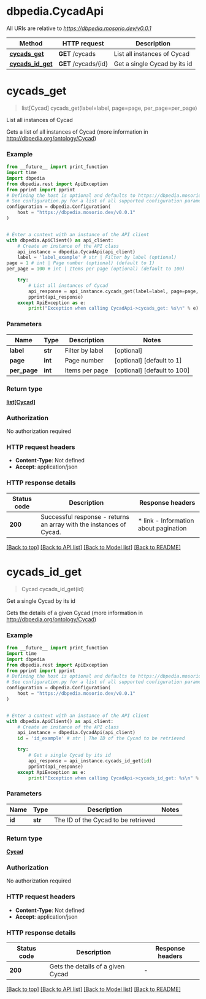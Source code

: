 # dbpedia.CycadApi

All URIs are relative to *https://dbpedia.mosorio.dev/v0.0.1*

Method | HTTP request | Description
------------- | ------------- | -------------
[**cycads_get**](CycadApi.md#cycads_get) | **GET** /cycads | List all instances of Cycad
[**cycads_id_get**](CycadApi.md#cycads_id_get) | **GET** /cycads/{id} | Get a single Cycad by its id


# **cycads_get**
> list[Cycad] cycads_get(label=label, page=page, per_page=per_page)

List all instances of Cycad

Gets a list of all instances of Cycad (more information in http://dbpedia.org/ontology/Cycad)

### Example

```python
from __future__ import print_function
import time
import dbpedia
from dbpedia.rest import ApiException
from pprint import pprint
# Defining the host is optional and defaults to https://dbpedia.mosorio.dev/v0.0.1
# See configuration.py for a list of all supported configuration parameters.
configuration = dbpedia.Configuration(
    host = "https://dbpedia.mosorio.dev/v0.0.1"
)


# Enter a context with an instance of the API client
with dbpedia.ApiClient() as api_client:
    # Create an instance of the API class
    api_instance = dbpedia.CycadApi(api_client)
    label = 'label_example' # str | Filter by label (optional)
page = 1 # int | Page number (optional) (default to 1)
per_page = 100 # int | Items per page (optional) (default to 100)

    try:
        # List all instances of Cycad
        api_response = api_instance.cycads_get(label=label, page=page, per_page=per_page)
        pprint(api_response)
    except ApiException as e:
        print("Exception when calling CycadApi->cycads_get: %s\n" % e)
```

### Parameters

Name | Type | Description  | Notes
------------- | ------------- | ------------- | -------------
 **label** | **str**| Filter by label | [optional] 
 **page** | **int**| Page number | [optional] [default to 1]
 **per_page** | **int**| Items per page | [optional] [default to 100]

### Return type

[**list[Cycad]**](Cycad.md)

### Authorization

No authorization required

### HTTP request headers

 - **Content-Type**: Not defined
 - **Accept**: application/json

### HTTP response details
| Status code | Description | Response headers |
|-------------|-------------|------------------|
**200** | Successful response - returns an array with the instances of Cycad. |  * link - Information about pagination <br>  |

[[Back to top]](#) [[Back to API list]](../README.md#documentation-for-api-endpoints) [[Back to Model list]](../README.md#documentation-for-models) [[Back to README]](../README.md)

# **cycads_id_get**
> Cycad cycads_id_get(id)

Get a single Cycad by its id

Gets the details of a given Cycad (more information in http://dbpedia.org/ontology/Cycad)

### Example

```python
from __future__ import print_function
import time
import dbpedia
from dbpedia.rest import ApiException
from pprint import pprint
# Defining the host is optional and defaults to https://dbpedia.mosorio.dev/v0.0.1
# See configuration.py for a list of all supported configuration parameters.
configuration = dbpedia.Configuration(
    host = "https://dbpedia.mosorio.dev/v0.0.1"
)


# Enter a context with an instance of the API client
with dbpedia.ApiClient() as api_client:
    # Create an instance of the API class
    api_instance = dbpedia.CycadApi(api_client)
    id = 'id_example' # str | The ID of the Cycad to be retrieved

    try:
        # Get a single Cycad by its id
        api_response = api_instance.cycads_id_get(id)
        pprint(api_response)
    except ApiException as e:
        print("Exception when calling CycadApi->cycads_id_get: %s\n" % e)
```

### Parameters

Name | Type | Description  | Notes
------------- | ------------- | ------------- | -------------
 **id** | **str**| The ID of the Cycad to be retrieved | 

### Return type

[**Cycad**](Cycad.md)

### Authorization

No authorization required

### HTTP request headers

 - **Content-Type**: Not defined
 - **Accept**: application/json

### HTTP response details
| Status code | Description | Response headers |
|-------------|-------------|------------------|
**200** | Gets the details of a given Cycad |  -  |

[[Back to top]](#) [[Back to API list]](../README.md#documentation-for-api-endpoints) [[Back to Model list]](../README.md#documentation-for-models) [[Back to README]](../README.md)

